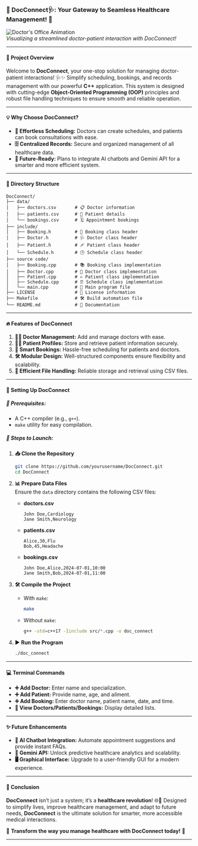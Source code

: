 



### **🌟 DocConnect🩺: Your Gateway to Seamless Healthcare Management! 🌟**

![Doctor's Office Animation](https://cdn.dribbble.com/users/2008861/screenshots/5969275/media/cf16d40d408610b0f2a888fd0ccfbc89.gif)  
*Visualizing a streamlined doctor-patient interaction with DocConnect!*

---

#### **📜 Project Overview**  
Welcome to **DocConnect**, your one-stop solution for managing doctor-patient interactions! 🩺✨ Simplify scheduling, bookings, and records management with our powerful **C++** application. This system is designed with cutting-edge **Object-Oriented Programming (OOP)** principles and robust file handling techniques to ensure smooth and reliable operation.

---

#### **💡 Why Choose DocConnect?**  
- **📅 Effortless Scheduling:** Doctors can create schedules, and patients can book consultations with ease.  
- **🗄️ Centralized Records:** Secure and organized management of all healthcare data.  
- **🤖 Future-Ready:** Plans to integrate AI chatbots and Gemini API for a smarter and more efficient system.  

---

#### **📂 Directory Structure**  
```
DocConnect/
├── data/
│   ├── doctors.csv       # 📋 Doctor information
│   ├── patients.csv      # 🧾 Patient details
│   └── bookings.csv      # 🗓️ Appointment bookings
├── include/
│   ├── Booking.h         # 🔖 Booking class header
│   ├── Doctor.h          # 🩺 Doctor class header
│   ├── Patient.h         # 🩹 Patient class header
│   └── Schedule.h        # 🕒 Schedule class header
├── source code/
│   ├── Booking.cpp       # 📚 Booking class implementation
│   ├── Doctor.cpp        # 📖 Doctor class implementation
│   ├── Patient.cpp       # ✍️ Patient class implementation
│   ├── Schedule.cpp      # ⏰ Schedule class implementation
│   └── main.cpp          # 🏁 Main program file
├── LICENSE               # 📜 License information
├── Makefile              # 🛠️ Build automation file
└── README.md             # 📖 Documentation
```  

---

#### **🔥 Features of DocConnect**  
1. **👨‍⚕️ Doctor Management:** Add and manage doctors with ease.  
2. **👩‍⚕️ Patient Profiles:** Store and retrieve patient information securely.  
3. **📆 Smart Bookings:** Hassle-free scheduling for patients and doctors.  
4. **🛠️ Modular Design:** Well-structured components ensure flexibility and scalability.  
5. **📂 Efficient File Handling:** Reliable storage and retrieval using CSV files.  

---

#### **🚀 Setting Up DocConnect**  

##### **🔧 Prerequisites:**  
- A C++ compiler (e.g., `g++`).  
- `make` utility for easy compilation.  

##### **📝 Steps to Launch:**  
1. **📥 Clone the Repository**  
   ```bash
   git clone https://github.com/yourusername/DocConnect.git
   cd DocConnect
   ```  
2. **📊 Prepare Data Files**  
   Ensure the `data` directory contains the following CSV files:  

   - **doctors.csv**  
     ```
     John Doe,Cardiology
     Jane Smith,Neurology
     ```  
   - **patients.csv**  
     ```
     Alice,30,Flu
     Bob,45,Headache
     ```  
   - **bookings.csv**  
     ```
     John Doe,Alice,2024-07-01,10:00
     Jane Smith,Bob,2024-07-01,11:00
     ```  

3. **🛠️ Compile the Project**  
   - With `make`:  
     ```bash
     make
     ```  
   - Without `make`:  
     ```bash
     g++ -std=c++17 -Iinclude src/*.cpp -o doc_connect
     ```  

4. **▶️ Run the Program**  
   ```bash
   ./doc_connect
   ```  

---

#### **💻 Terminal Commands**  
- **➕ Add Doctor:** Enter name and specialization.  
- **➕ Add Patient:** Provide name, age, and ailment.  
- **➕ Add Booking:** Enter doctor name, patient name, date, and time.  
- **👀 View Doctors/Patients/Bookings:** Display detailed lists.  

---

#### **✨ Future Enhancements**  
- **🤖 AI Chatbot Integration:** Automate appointment suggestions and provide instant FAQs.  
- **🔗 Gemini API:** Unlock predictive healthcare analytics and scalability.  
- **🖥️ Graphical Interface:** Upgrade to a user-friendly GUI for a modern experience.  

---

#### **🎯 Conclusion**  
**DocConnect** isn’t just a system; it’s a **healthcare revolution**! 🌐💊 Designed to simplify lives, improve healthcare management, and adapt to future needs, **DocConnect** is the ultimate solution for smarter, more accessible medical interactions.  

🚀 **Transform the way you manage healthcare with DocConnect today!** 🌟

---  


